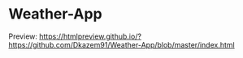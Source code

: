 # Weather-App
Preview: https://htmlpreview.github.io/?https://github.com/Dkazem91/Weather-App/blob/master/index.html

